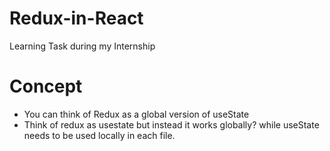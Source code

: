 # Redux-in-React
Learning Task during my Internship

# Concept
- You can think of Redux as a global version of useState
- Think of redux as usestate but instead it works globally? while useState needs to be used locally in each file. 